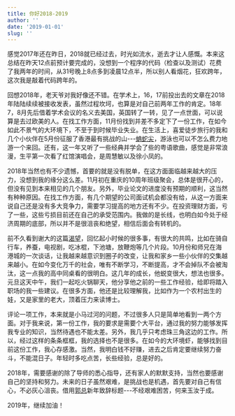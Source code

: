```yaml
---
title: 你好2018-2019
author: ''
date: '2019-01-01'
slug: ''
---
```


感觉2017年还在昨日，2018就已经过去，时光如流水，逝去才让人感慨。本来这总结在昨天12点前预计要完成的，没想到一个程序的代码（检查以及测试）花费了我两年的时间，从31号晚上8点多到凌晨12点半，所以别人看烟花，狂欢跨年，这次我是敲着代码跨年的。

回想2018年，老天爷对我好像还不错。在学术上，16，17前投出去的文章在2018年陆陆续续被接收发表，虽然过程坎坷，也算是对自己前两年工作的肯定。18年7，8月先后借着学术会议的名义去美国，英国转了一转，见了一点世面，可以说算是去过欧美的人。在找工作方面，11月份找到并差不多定下了一份工作，在如今如此不景气的大环境下，不至于到时候毕业失业。在生活上，喜爱徒步旅行的我和几个小伙伴在5月份征服了香港最有挑战的山---[蚺蛇尖](https://baike.baidu.com/item/%E8%9A%BA%E8%9B%87%E5%B0%96/6373771?fr=aladdin)，游泳也可以不怎么费力地游一个来回。还有，这一年又听了一些经典并学会了些的粤语歌曲，感觉是非常浪漫，生平第一次看了红馆演唱会，是周慧敏以及徐小凤的。

2018年当然也有不少遗憾，首要的就是没有脱单，在这方面面临越来越大的压力，没想到我的缘分这么差。11月初在重庆的10周年班级聚会，总体是很开心的，但没有见到本来相见的几个朋友。另外，毕业论文的进度没有预期的顺利，这当然有种种原因。在找工作方面，有几个期望的公司面试机会都没有给，从这一方面来说自己还是没有多大竞争力，需要学习提高的地方还有不少。在投资理财方面，亏了一些，这些亏损目前还在自己的承受范围内。我做的是长线，也明白如今处于经济周期的底部，所以并不是很沮丧和绝望，相信后面会有转机的。

前不久看到谢大的这篇[渴望](https://yihui.name/cn/2018/12/craving/)，回忆起小时候的很多事，有很大的共鸣，比如在骑自行车，养蚕，电视剧，吃冰棍，下池塘，放鞭炮等几个片段。10月份和师兄在海港城的一次谈话，让我越来越意识到圈子的改变，让我和家乡一些小伙伴的交集越来越小。在如今变化万千的社会，唯有不断学习，不断提高，才不会掉队不会被淘汰，这一点我的高中同桌看的很明白。这几年的成长，他蜕变很大，想法也很多。元旦这天中午，我们一起吃火锅聊天，他分享他之前的一些工作经验，给即将踏入职场的我一些建议。在很多方面，他还是比较理解我，比如作为一个农村出生的娃，又是家里的老大，顶着压力来读博士。

评论一项工作，本来就是小马过河的问题，不过很多人只是简单地看到一两个方面。对于我来说，第一份工作，我的要求是需要个大平台，通过我的努力能够发挥我专业的知识，当然待遇也不能太差。另外，我几乎只考虑珠三角这边的工作。所以，经过这样的条条框框，我的选择也不是很多。在如今的大环境虾，能够找到目前这份工作，我心存感激。当然，我明白钱不好赚，进去之后肯定要继续努力奋斗，不能混日子。年轻时多吃点苦，长些经验，总是好的。

2018年，需要感谢的除了导师的悉心指导，还有家人的默默支持，当然也要感谢自己的坚持和努力。未来的日子虽然艰难，是挑战也是机遇，首先要对自己有信心，不必灰心沮丧。借用[郭总](http://xinsheng.huawei.com/cn/index.php?app=forum&mod=Detail&act=index&id=4130237)新年致辞标题---不经艰难困苦，何来玉汝于成。

2019年，继续加油！






